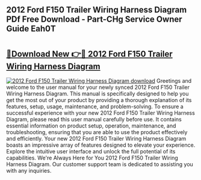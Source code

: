 ## 2012 Ford F150 Trailer Wiring Harness Diagram PDf Free Download - Part-CHg Service Owner Guide Eah0T

# <h2><a href="http://dfnrea8.blite.top/?on=2012+Ford+F150+Trailer+Wiring+Harness+Diagram">🔗Download New 👉🔴 2012 Ford F150 Trailer Wiring Harness Diagram</a></h2>

[![2012 Ford F150 Trailer Wiring Harness Diagram download](https://i.imgur.com/lujVjoI.png)](http://dfnrea8.blite.top/?on=2012+Ford+F150+Trailer+Wiring+Harness+Diagram)
Greetings and welcome to the user manual for your newly synced 2012 Ford F150 Trailer Wiring Harness Diagram. This manual is specifically designed to help you get the most out of your product by providing a thorough explanation of its features, setup, usage, maintenance, and problem-solving. To ensure a successful experience with your new 2012 Ford F150 Trailer Wiring Harness Diagram, please read this user manual carefully before use. It contains essential information on product setup, operation, maintenance, and troubleshooting, ensuring that you are able to use the product effectively and efficiently. Your new 2012 Ford F150 Trailer Wiring Harness Diagram boasts an impressive array of features designed to elevate your experience. Explore the intuitive user interface and unlock the full potential of its capabilities. We're Always Here for You 2012 Ford F150 Trailer Wiring Harness Diagram. Our customer support team is dedicated to assisting you with any inquiries.
